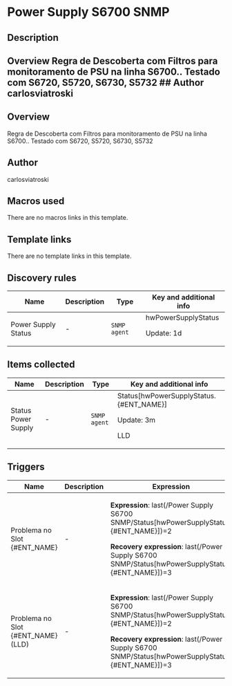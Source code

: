 # Power Supply S6700 SNMP

## Description

## Overview Regra de Descoberta com Filtros para monitoramento de PSU na linha S6700.. Testado com S6720, S5720, S6730, S5732 ## Author carlosviatroski 

## Overview

Regra de Descoberta com Filtros para monitoramento de PSU na linha S6700.. Testado com S6720, S5720, S6730, S5732



## Author

carlosviatroski

## Macros used

There are no macros links in this template.

## Template links

There are no template links in this template.

## Discovery rules

|Name|Description|Type|Key and additional info|
|----|-----------|----|----|
|Power Supply Status|<p>-</p>|`SNMP agent`|hwPowerSupplyStatus<p>Update: 1d</p>|
## Items collected

|Name|Description|Type|Key and additional info|
|----|-----------|----|----|
|Status Power Supply|<p>-</p>|`SNMP agent`|Status[hwPowerSupplyStatus.{#ENT_NAME}]<p>Update: 3m</p><p>LLD</p>|
## Triggers

|Name|Description|Expression|Priority|
|----|-----------|----------|--------|
|Problema no Slot {#ENT_NAME}|<p>-</p>|<p>**Expression**: last(/Power Supply S6700 SNMP/Status[hwPowerSupplyStatus.{#ENT_NAME}])=2</p><p>**Recovery expression**: last(/Power Supply S6700 SNMP/Status[hwPowerSupplyStatus.{#ENT_NAME}])=3</p>|high|
|Problema no Slot {#ENT_NAME} (LLD)|<p>-</p>|<p>**Expression**: last(/Power Supply S6700 SNMP/Status[hwPowerSupplyStatus.{#ENT_NAME}])=2</p><p>**Recovery expression**: last(/Power Supply S6700 SNMP/Status[hwPowerSupplyStatus.{#ENT_NAME}])=3</p>|high|
